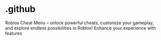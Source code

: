 # .github
Roblox Cheat Menu – unlock powerful cheats, customize your gameplay, and explore endless possibilities in Roblox! Enhance your experience with features
